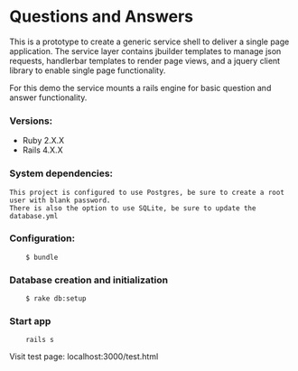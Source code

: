 # Questions and Answers

This is a prototype to create a generic service shell to deliver a single page application. The service layer contains jbuilder templates to manage json requests, handlerbar templates to render page views, and a jquery client library to enable single page functionality.

For this demo the service mounts a rails engine for basic question and answer functionality. 


### Versions:
* Ruby 2.X.X
* Rails 4.X.X

### System dependencies:
	This project is configured to use Postgres, be sure to create a root user with blank password.
	There is also the option to use SQLite, be sure to update the database.yml
 
### Configuration:
```shell
	$ bundle
```

### Database creation and initialization
```shell
	$ rake db:setup
```

### Start app

```shell
	rails s
```
 Visit test page:
	localhost:3000/test.html